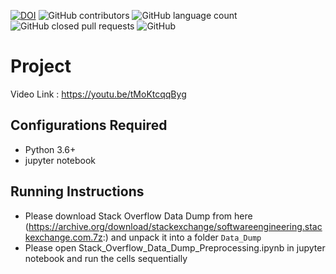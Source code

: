 [![DOI](https://zenodo.org/badge/288799494.svg)](https://zenodo.org/badge/latestdoi/288799494) 
![GitHub contributors](https://img.shields.io/github/contributors/mrpudlo/Project1)
![GitHub language count](https://img.shields.io/github/languages/count/mrpudlo/Project1)
![GitHub closed pull requests](https://img.shields.io/github/issues-pr-closed/mrpudlo/Project1)
![GitHub](https://img.shields.io/github/license/mrpudlo/Project1)

# Project


Video Link : https://youtu.be/tMoKtcqqByg

## Configurations Required
- Python 3.6+
- jupyter notebook

## Running Instructions


- Please download Stack Overflow Data Dump from here (https://archive.org/download/stackexchange/softwareengineering.stackexchange.com.7z:) and unpack it into a folder ```Data_Dump```
- Please open Stack_Overflow_Data_Dump_Preprocessing.ipynb in jupyter notebook and run the cells sequentially
